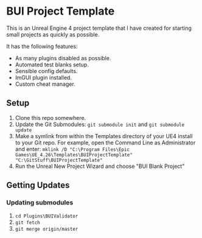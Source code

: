 # BUI Project Template

This is an Unreal Engine 4 project template that I have created for starting
small projects as quickly as possible.

It has the following features:

* As many plugins disabled as possible.
* Automated test blanks setup.
* Sensible config defaults.
* ImGUI plugin installed.
* Custom cheat manager.

## Setup

1. Clone this repo somewhere.
2. Update the Git Submodules: `git submodule init` and `git submodule update`
3. Make a symlink from within the Templates directory of your UE4
   install to your Git repo. For example, open the Command Line as Administrator and enter: `mklink /D "C:\Program Files\Epic Games\UE_4.26\Templates\BUIProjectTemplate" "C:\GitStuff\BUIProjectTemplate"` 
4. Run the Unreal New Project Wizard and choose "BUI Blank Project"

## Getting Updates

### Updating submodules

1. `cd Plugins\BUIValidator`
2. `git fetch`
2. `git merge origin/master`

